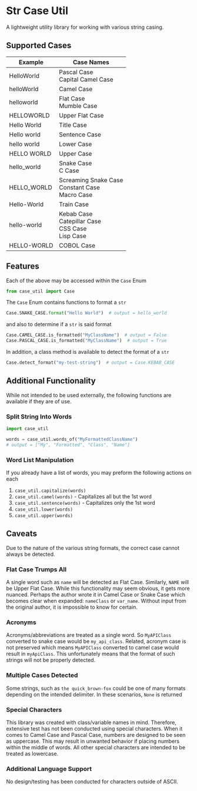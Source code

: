 # Str Case Util
A lightweight utility library for working with various string casing.

## Supported Cases
| Example     | Case Names                                               | 
|-------------|----------------------------------------------------------|
| HelloWorld  | Pascal Case<br/>Capital Camel Case                       |
| helloWorld  | Camel Case                                               |
| helloworld  | Flat Case<br/>Mumble Case                                |
| HELLOWORLD  | Upper Flat Case                                          |
| Hello World | Title Case                                               |
| Hello world | Sentence Case                                            |
| hello world | Lower Case                                               |
| HELLO WORLD | Upper Case                                               |
| hello_world | Snake Case<br/>C Case                                    |
| HELLO_WORLD | Screaming Snake Case<br/>Constant Case<br/>Macro Case    |
| Hello-World | Train Case                                               |
| hello-world | Kebab Case<br/>Catepillar Case<br/>CSS Case<br>Lisp Case |
| HELLO-WORLD | COBOL Case                                               |

## Features
Each of the above may be accessed within the `Case` Enum
```python
from case_util import Case
```

The `Case` Enum contains functions to format a `str`
```python
Case.SNAKE_CASE.format("Hello World")  # output = hello_world
```
and also to determine if a `str` is said format
```python
Case.CAMEL_CASE.is_formatted("MyClassName")  # output = False
Case.PASCAL_CASE.is_formatted("MyClassName")  # output = True
```
In addition, a class method is available to detect the format of a `str`
```python
Case.detect_format("my-test-string")  # output = Case.KEBAB_CASE
```

## Additional Functionality
While not intended to be used externally, the following functions are available if they are of use.
### Split String Into Words
```python
import case_util

words = case_util.words_of("MyFormattedClassName")
# output = ["My", "Formatted", "Class", "Name"]
```
### Word List Manipulation
If you already have a list of words, you may preform the following actions on each
1. `case_util.capitalize(words)`
2. `case_util.camel(words)` - Capitalizes all but the 1st word
3. `case_util.sentence(words)` - Capitalizes only the 1st word
4. `case_util.lower(words)`
5. `case_util.upper(words)`

## Caveats
Due to the nature of the various string formats, the correct case cannot always be detected.

### Flat Case Trumps All
A single word such as `name` will be detected as Flat Case. Similarly, `NAME` will be Upper Flat Case.
While this functionality may seem obvious, it gets more nuanced.
Perhaps the author wrote it in Camel Case or Snake Case which becomes clear when expanded: `nameClass` or `var_name`.
Without input from the original author, it is impossible to know for certain.

### Acronyms
Acronyms/abbreviations are treated as a single word. So `MyAPIClass` converted to snake case would be `my_api_class`.
Related, acronym case is not preserved which means `MyAPIClass` converted to camel case would result in `myApiClass`.
This unfortunately means that the format of such strings will not be properly detected.

### Multiple Cases Detected
Some strings, such as `the quick_brown-fox` could be one of many formats depending on the intended delimiter.
In these scenarios, `None` is returned

### Special Characters
This library was created with class/variable names in mind. Therefore, extensive test has not been conducted using special characters.
When it comes to Camel Case and Pascal Case, numbers are designed to be seen as uppercase.
This may result in unwanted behavior if placing numbers within the middle of words.
All other special characters are intended to be treated as lowercase.

### Additional Language Support
No design/testing has been conducted for characters outside of ASCII.
